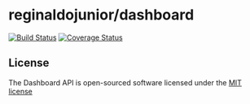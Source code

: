 # reginaldojunior/dashboard

[![Build Status](https://travis-ci.org/ciawn/dashboard.svg?branch=master)](https://travis-ci.org/ciawn/dashboard) [![Coverage Status](https://coveralls.io/repos/github/ciawn/dashboard/badge.svg?branch=master)](https://coveralls.io/github/ciawn/dashboard?branch=master)

## License

The Dashboard API is open-sourced software licensed under the [MIT license](http://opensource.org/licenses/MIT)
